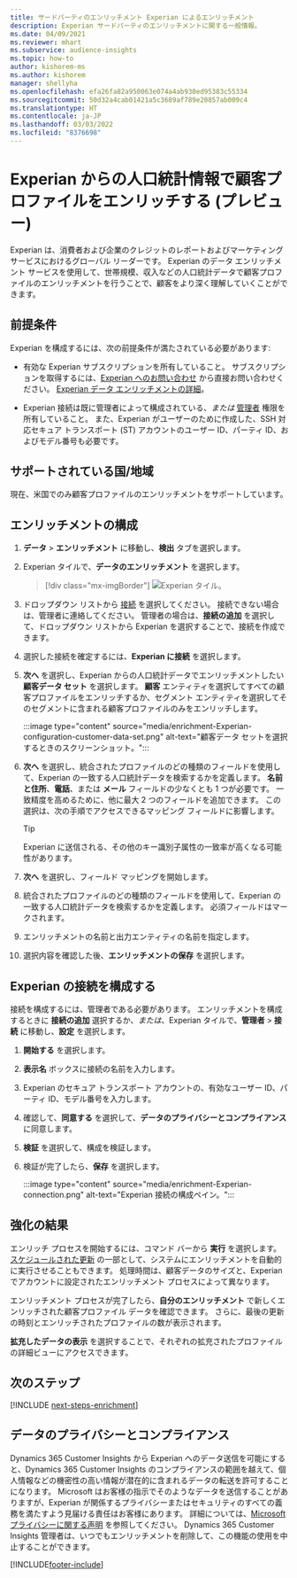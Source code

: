 ```yaml
---
title: サードパーティのエンリッチメント Experian によるエンリッチメント
description: Experian サードパーティのエンリッチメントに関する一般情報。
ms.date: 04/09/2021
ms.reviewer: mhart
ms.subservice: audience-insights
ms.topic: how-to
author: kishorem-ms
ms.author: kishorem
manager: shellyha
ms.openlocfilehash: efa26fa82a950063e074a4ab930ed95383c55334
ms.sourcegitcommit: 50d32a4cab01421a5c3689af789e20857ab009c4
ms.translationtype: HT
ms.contentlocale: ja-JP
ms.lasthandoff: 03/03/2022
ms.locfileid: "8376698"
---
```

# <a name="enrich-customer-profiles-with-demographics-from-experian-preview"></a>Experian からの人口統計情報で顧客プロファイルをエンリッチする (プレビュー)

Experian は、消費者および企業のクレジットのレポートおよびマーケティング サービスにおけるグローバル リーダーです。 Experian のデータ エンリッチメント サービスを使用して、世帯規模、収入などの人口統計データで顧客プロファイルのエンリッチメントを行うことで、顧客をより深く理解していくことができます。

## <a name="prerequisites"></a>前提条件

Experian を構成するには、次の前提条件が満たされている必要があります:

- 有効な Experian サブスクリプションを所有していること。 サブスクリプションを取得するには、[Experian へのお問い合わせ](https://www.experian.com/marketing-services/contact) から直接お問い合わせください。 [Experian データ エンリッチメントの詳細](https://www.experian.com/marketing-services/microsoft?cmpid=ems_web_mci_cdppage)。

- Experian 接続は既に管理者によって構成されている、*または* [管理者](permissions.md#admin) 権限を所有していること。 また、Experian がユーザーのために作成した、SSH 対応セキュア トランスポート (ST) アカウントのユーザー ID、パーティ ID、およびモデル番号も必要です。

## <a name="supported-countriesregions"></a>サポートされている国/地域

現在、米国でのみ顧客プロファイルのエンリッチメントをサポートしています。

## <a name="configure-the-enrichment"></a>エンリッチメントの構成

1. **データ** > **エンリッチメント** に移動し、**検出** タブを選択します。

1. Experian タイルで、**データのエンリッチメント** を選択します。

   > [!div class="mx-imgBorder"]
   > ![Experian タイル。](media/experian-tile.png "Experian tile")
   > 

1. ドロップダウン リストから [接続](connections.md) を選択してください。 接続できない場合は、管理者に連絡してください。 管理者の場合は、**接続の追加** を選択して、ドロップダウン リストから Experian を選択することで、接続を作成できます。 

1. 選択した接続を確定するには、**Experian に接続** を選択します。

1.  **次へ** を選択し、Experian からの人口統計データでエンリッチメントしたい **顧客データ セット** を選択します。 **顧客** エンティティを選択してすべての顧客プロファイルをエンリッチするか、セグメント エンティティを選択してそのセグメントに含まれる顧客プロファイルのみをエンリッチします。

    :::image type="content" source="media/enrichment-Experian-configuration-customer-data-set.png" alt-text="顧客データ セットを選択するときのスクリーンショット。":::

1. **次へ** を選択し、統合されたプロファイルのどの種類のフィールドを使用して、Experian の一致する人口統計データを検索するかを定義します。 **名前と住所**、**電話**、または **メール** フィールドの少なくとも 1 つが必要です。 一致精度を高めるために、他に最大 2 つのフィールドを追加できます。 この選択は、次の手順でアクセスできるマッピング フィールドに影響します。

    > [!TIP]
    > Experian に送信される、その他のキー識別子属性の一致率が高くなる可能性があります。

1. **次へ** を選択し、フィールド マッピングを開始します。

1. 統合されたプロファイルのどの種類のフィールドを使用して、Experian の一致する人口統計データを検索するかを定義します。 必須フィールドはマークされます。

1. エンリッチメントの名前と出力エンティティの名前を指定します。

1. 選択内容を確認した後、**エンリッチメントの保存** を選択します。

## <a name="configure-the-connection-for-experian"></a>Experian の接続を構成する 

接続を構成するには、管理者である必要があります。 エンリッチメントを構成するときに **接続の追加** 選択するか、*または*、Experian タイルで、**管理者** > **接続** に移動し、**設定** を選択します。

1. **開始する** を選択します。

1. **表示名** ボックスに接続の名前を入力します。

1. Experian のセキュア トランスポート アカウントの、有効なユーザー ID、パーティ ID、モデル番号を入力します。

1. 確認して、**同意する** を選択して、**データのプライバシーとコンプライアンス** に同意します。

1. **検証** を選択して、構成を検証します。

1. 検証が完了したら、**保存** を選択します。
   
   :::image type="content" source="media/enrichment-Experian-connection.png" alt-text="Experian 接続の構成ペイン。":::

## <a name="enrichment-results"></a>強化の結果

エンリッチ プロセスを開始するには、コマンド バーから **実行** を選択します。 [スケジュールされた更新](system.md#schedule-tab) の一部として、システムにエンリッチメントを自動的に実行させることもできます。 処理時間は、顧客データのサイズと、Experian でアカウントに設定されたエンリッチメント プロセスによって異なります。

エンリッチメント プロセスが完了したら、**自分のエンリッチメント** で新しくエンリッチされた顧客プロファイル データを確認できます。 さらに、最後の更新の時刻とエンリッチされたプロファイルの数が表示されます。

**拡充したデータの表示** を選択することで、それぞれの拡充されたプロファイルの詳細ビューにアクセスできます。

## <a name="next-steps"></a>次のステップ

[!INCLUDE [next-steps-enrichment](../includes/next-steps-enrichment.md)]

## <a name="data-privacy-and-compliance"></a>データのプライバシーとコンプライアンス

Dynamics 365 Customer Insights から Experian へのデータ送信を可能にすると、Dynamics 365 Customer Insights のコンプライアンスの範囲を越えて、個人情報などの機密性の高い情報が潜在的に含まれるデータの転送を許可することになります。 Microsoft はお客様の指示でそのようなデータを送信することがありますが、Experian が関係するプライバシーまたはセキュリティのすべての義務を満たすよう見届ける責任はお客様にあります。 詳細については、[Microsoft プライバシーに関する声明](https://go.microsoft.com/fwlink/?linkid=396732) を参照してください。
Dynamics 365 Customer Insights 管理者は、いつでもエンリッチメントを削除して、この機能の使用を中止することができます。


[!INCLUDE[footer-include](../includes/footer-banner.md)]
